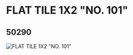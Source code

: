 # FLAT TILE 1X2 "NO. 101"
## 50290
![FLAT TILE 1X2 "NO. 101"](https://lc-www-live-s.legocdn.com/media/bricks/5/2/4227776.jpg)